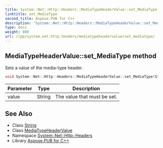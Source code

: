 ```yaml
---
title: System::Net::Http::Headers::MediaTypeHeaderValue::set_MediaType method
linktitle: set_MediaType
second_title: Aspose.PUB for C++
description: 'System::Net::Http::Headers::MediaTypeHeaderValue::set_MediaType method. Sets a value of the media-type header in C++.'
type: docs
weight: 800
url: /cpp/system.net.http.headers/mediatypeheadervalue/set_mediatype/
---
```

## MediaTypeHeaderValue::set_MediaType method


Sets a value of the media-type header.

```cpp
void System::Net::Http::Headers::MediaTypeHeaderValue::set_MediaType(String value)
```


| Parameter | Type | Description |
| --- | --- | --- |
| value | String | The value that must be set. |

## See Also

* Class [String](../../../system/string/)
* Class [MediaTypeHeaderValue](../)
* Namespace [System::Net::Http::Headers](../../)
* Library [Aspose.PUB for C++](../../../)
